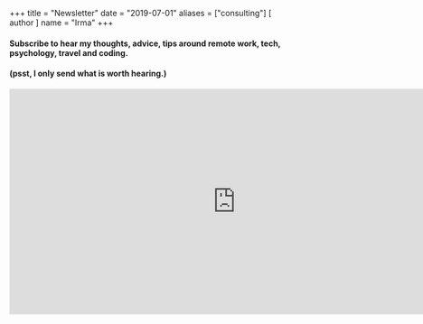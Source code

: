 +++
title = "Newsletter"
date = "2019-07-01"
aliases = ["consulting"]
[ author ]
  name = "Irma"
+++

#### Subscribe to hear my thoughts, advice, tips around remote work, tech, psychology, travel and coding.

#### (psst, I only send what is worth hearing.)

<iframe width="800" height="400" src="https://workfromhomeletters.substack.com/embed" frameborder="0" scrolling="no" style="background-color:#fff"></iframe>
